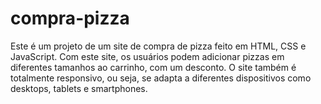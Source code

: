 # compra-pizza
Este é um projeto de um site de compra de pizza feito em HTML, CSS e JavaScript. Com este site, os usuários podem adicionar pizzas em diferentes tamanhos ao carrinho, com um desconto. O site também é totalmente responsivo, ou seja, se adapta a diferentes dispositivos como desktops, tablets e smartphones.
